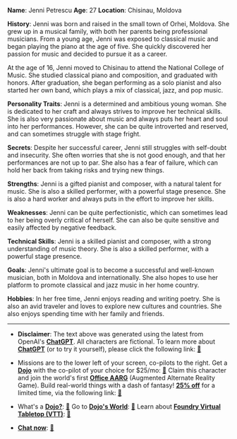 **Name**: Jenni Petrescu
**Age**: 27
**Location**: Chisinau, Moldova

**History**: Jenni was born and raised in the small town of Orhei, Moldova. She grew up in a musical family, with both her parents being professional musicians. From a young age, Jenni was exposed to classical music and began playing the piano at the age of five. She quickly discovered her passion for music and decided to pursue it as a career.

At the age of 16, Jenni moved to Chisinau to attend the National College of Music. She studied classical piano and composition, and graduated with honors. After graduation, she began performing as a solo pianist and also started her own band, which plays a mix of classical, jazz, and pop music.

**Personality Traits**: Jenni is a determined and ambitious young woman. She is dedicated to her craft and always strives to improve her technical skills. She is also very passionate about music and always puts her heart and soul into her performances. However, she can be quite introverted and reserved, and can sometimes struggle with stage fright.

**Secrets**: Despite her successful career, Jenni still struggles with self-doubt and insecurity. She often worries that she is not good enough, and that her performances are not up to par. She also has a fear of failure, which can hold her back from taking risks and trying new things.

**Strengths**: Jenni is a gifted pianist and composer, with a natural talent for music. She is also a skilled performer, with a powerful stage presence. She is also a hard worker and always puts in the effort to improve her skills.

**Weaknesses**: Jenni can be quite perfectionistic, which can sometimes lead to her being overly critical of herself. She can also be quite sensitive and easily affected by negative feedback.

**Technical Skills**: Jenni is a skilled pianist and composer, with a strong understanding of music theory. She is also a skilled performer, with a powerful stage presence.

**Goals**: Jenni's ultimate goal is to become a successful and well-known musician, both in Moldova and internationally. She also hopes to use her platform to promote classical and jazz music in her home country.

**Hobbies**: In her free time, Jenni enjoys reading and writing poetry. She is also an avid traveler and loves to explore new cultures and countries. She also enjoys spending time with her family and friends.
 

---
* **Disclaimer**: The text above was generated using the latest from OpenAI's [**ChatGPT**](https://openai.com/blog/chatgpt/).  All characters are fictional.  To learn more about [**ChatGPT**](https://openai.com/blog/chatgpt/) (or to try it yourself), please click the following link: [:closed_book:](https://openai.com/blog/chatgpt/)

* Missions are to the lower left of your screen, co-pilots to the right. Get a [**Dojo**](https://workmates.live/marketplace) with the co-pilot of your choice for $25/mo: [:green_book:](https://workmates.live/marketplace) Claim this character and join the world's first [**Office AARG**](https://dojos.world) (Augmented Alternate Reality Game). Build real-world things with a dash of fantasy! [**25% off**](https://blog.workmates.live/deal-on-a-dojo) for a limited time, via the following link: [:green_book:](https://blog.workmates.live/deal-on-a-dojo) 

* What's a [**Dojo?**](https://workdojos.com): [:blue_book:](https://workdojos.com)  Go to [**Dojo's World**](https://dojos.world): [:blue_book:](https://dojos.world)  Learn about [**Foundry Virtual Tabletop (VTT)**](https://foundryvtt.com): [:closed_book:](https://foundryvtt.com/)

* [**Chat now**](https://chat.workmates.live/channel/support): [:ledger:](https://chat.workmates.live/channel/support)
